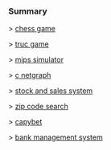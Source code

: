 ### Summary

<p> > <a text-decoration=none href="https://github.com/vittordallacqua/mips-simulator"> chess game </a> </p>
<p> > <a href="https://github.com/vittordallacqua/mips-simulator"> truc game </a> </p>
<p> > <a href="https://github.com/vittordallacqua/mips-simulator"> mips simulator </a> </p>
<p> > <a href="https://github.com/vittordallacqua/mips-simulator"> c netgraph </a></p>
<p> > <a href="https://github.com/vittordallacqua/mips-simulator"> stock and sales system </a> <br</p>
<p> > <a href="https://github.com/vittordallacqua/mips-simulator"> zip code search </a> </p>
<p> > <a href="https://github.com/vittordallacqua/mips-simulator"> capybet </a> </p>
<p> > <a href="https://github.com/vittordallacqua/mips-simulator"> bank management system </a> </p> </p>



